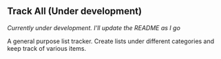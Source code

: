 ## Track All (Under development)
*Currently under development. I'll update the README as I go*

A general purpose list tracker. Create lists under different categories and keep track of various items.